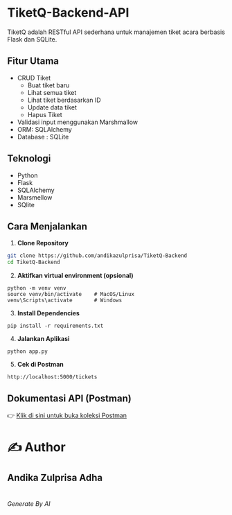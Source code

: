 # TiketQ-Backend-API

TiketQ adalah RESTful API sederhana untuk manajemen tiket acara berbasis Flask dan SQLite.

## Fitur Utama

- CRUD Tiket
  - Buat tiket baru
  - Lihat semua tiket
  - Lihat tiket berdasarkan ID
  - Update data tiket
  - Hapus Tiket
- Validasi input menggunakan Marshmallow
- ORM: SQLAlchemy
- Database : SQLite

## Teknologi

- Python
- Flask
- SQLAlchemy
- Marsmellow
- SQlite

## Cara Menjalankan

1. **Clone Repository**

```bash
git clone https://github.com/andikazulprisa/TiketQ-Backend
cd TiketQ-Backend
```

2. **Aktifkan virtual environment (opsional)**

```
python -m venv venv
source venv/bin/activate    # MacOS/Linux
venv\Scripts\activate       # Windows
```

3. **Install Dependencies**

```
pip install -r requirements.txt
```

4. **Jalankan Aplikasi**

```
python app.py
```

5. **Cek di Postman**

```
http://localhost:5000/tickets
```

## Dokumentasi API (Postman)

👉 [Klik di sini untuk buka koleksi Postman](https://global-green.postman.co/workspace/ffdbc94a-c6f9-407c-85d4-3894c4baac29/collection/43110416-7f10f0d2-d17d-4a6a-ad3d-45698c918684?action=share&source=copy-link&creator=43110416)

# ✍️ Author

## Andika Zulprisa Adha

#

#

#

#

#

#

#

###### Generate By AI
